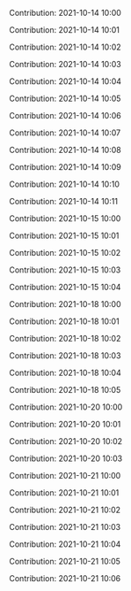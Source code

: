 Contribution: 2021-10-14 10:00

Contribution: 2021-10-14 10:01

Contribution: 2021-10-14 10:02

Contribution: 2021-10-14 10:03

Contribution: 2021-10-14 10:04

Contribution: 2021-10-14 10:05

Contribution: 2021-10-14 10:06

Contribution: 2021-10-14 10:07

Contribution: 2021-10-14 10:08

Contribution: 2021-10-14 10:09

Contribution: 2021-10-14 10:10

Contribution: 2021-10-14 10:11

Contribution: 2021-10-15 10:00

Contribution: 2021-10-15 10:01

Contribution: 2021-10-15 10:02

Contribution: 2021-10-15 10:03

Contribution: 2021-10-15 10:04

Contribution: 2021-10-18 10:00

Contribution: 2021-10-18 10:01

Contribution: 2021-10-18 10:02

Contribution: 2021-10-18 10:03

Contribution: 2021-10-18 10:04

Contribution: 2021-10-18 10:05

Contribution: 2021-10-20 10:00

Contribution: 2021-10-20 10:01

Contribution: 2021-10-20 10:02

Contribution: 2021-10-20 10:03

Contribution: 2021-10-21 10:00

Contribution: 2021-10-21 10:01

Contribution: 2021-10-21 10:02

Contribution: 2021-10-21 10:03

Contribution: 2021-10-21 10:04

Contribution: 2021-10-21 10:05

Contribution: 2021-10-21 10:06

